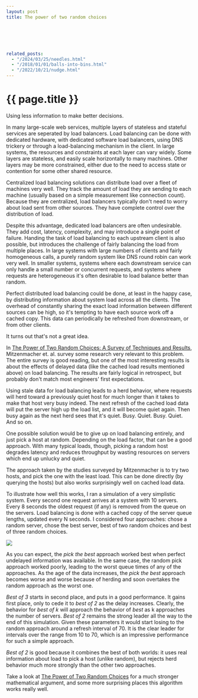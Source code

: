 ```yaml
---
layout: post
title: The power of two random choices






related_posts:
  - "/2024/03/25/needles.html"
  - "/2018/01/01/balls-into-bins.html"
  - "/2022/10/21/nudge.html"
---
```

{{ page.title }}
================

<p class="meta">Using less information to make better decisions.</p>

In many large-scale web services, multiple layers of stateless and stateful services are seperated by load balancers. Load balancing can be done with dedicated hardware, with dedicated software load balancers, using DNS trickery or through a load-balancing mechanism in the client. In large systems, the resources and constraints at each layer can vary widely. Some layers are stateless, and easily scale horizontally to many machines. Other layers may be more constrained, either due to the need to access state or contention for some other shared resource.

Centralized load balancing solutions can distribute load over a fleet of machines very well. They track the amount of load they are sending to each machine (usually based on a simple measurement like connection count). Because they are centralized, load balancers typically don't need to worry about load sent from other sources. They have complete control over the distribution of load.

Despite this advantage, dedicated load balancers are often undesirable. They add cost, latency, complexity, and may introduce a single point of failure. Handing the task of load balancing to each upstream client is also possible, but introduces the challenge of fairly balancing the load from multiple places. In large systems with large numbers of clients and fairly homogeneous calls, a purely random system like DNS round robin can work very well. In smaller systems, systems where each downstream service can only handle a small number or concurrent requests, and systems where requests are heterogeneous it's often desirable to load balance better than random.

Perfect distributed load balancing could be done, at least in the happy case, by distributing information about system load across all the clients. The overhead of constantly sharing the exact load information between different sources can be high, so it's tempting to have each source work off a cached copy. This data can periodically be refreshed from downstream, or from other clients.

It turns out that's not a great idea.

In [The Power of Two Random Choices: A Survey of Techniques and Results](http://www.eecs.harvard.edu/~michaelm/postscripts/handbook2001.pdf), Mitzenmacher et. al. survey some research very relevant to this problem. The entire survey is good reading, but one of the most interesting results is about the effects of delayed data (like the cached load results mentioned above) on load balancing. The results are fairly logical in retrospect, but probably don't match most engineers' first expectations.

Using stale data for load balancing leads to a herd behavior, where requests will herd toward a previously quiet host for much longer than it takes to make that host very busy indeed. The next refresh of the cached load data will put the server high up the load list, and it will become quiet again. Then busy again as the next herd sees that it's quiet. Busy. Quiet. Busy. Quiet. And so on.

One possible solution would be to give up on load balancing entirely, and just pick a host at random. Depending on the load factor, that can be a good approach. With many typical loads, though, picking a random host degrades latency and reduces throughput by wasting resources on servers which end up unlucky and quiet.

The approach taken by the studies surveyed by Mitzenmacher is to try two hosts, and pick the one with the least load. This can be done directly (by querying the hosts) but also works surprisingly well on cached load data.

To illustrate how well this works, I ran a simulation of a very simplistic system. Every second one request arrives at a system with 10 servers. Every 8 seconds the oldest request (if any) is removed from the queue on the servers. Load balancing is done with a cached copy of the server queue lengths, updated every N seconds. I considered four approaches: chose a random server, chose the best server, best of two random choices and best of three random choices.

![](https://s3.amazonaws.com/mbrooker-blog-images/mbrooker_best_of_two_result.png)

As you can expect, the *pick the best* approach worked best when perfect undelayed information was available. In the same case, the random pick approach worked poorly, leading to the worst queue times of any of the approaches. As the age of the data increases, the *pick the best* approach becomes worse and worse because of herding and soon overtakes the random approach as the worst one.

*Best of 3* starts in second place, and puts in a good performance. It gains first place, only to cede it to *best of 2* as the delay increases. Clearly, the behavior for *best of k* will approach the behavior of *best* as k approaches the number of servers. *Best of 2* remains the strong leader all the way to the end of this simulation. Given these parameters it would start losing to the random approach around a refresh interval of 70. It is the clear leader for intervals over the range from 10 to 70, which is an impressive performance for such a simple approach.

*Best of 2* is good because it combines the best of both worlds: it uses real information about load to pick a host (unlike random), but rejects herd behavior much more strongly than the other two approaches.

Take a look at [The Power of Two Random Choices](http://www.eecs.harvard.edu/~michaelm/postscripts/handbook2001.pdf) for a much stronger mathematical argument, and some more surprising places this algorithm works really well.